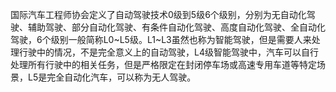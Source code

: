 国际汽车工程师协会定义了自动驾驶技术0级到5级6个级别，分别为无自动化驾驶、辅助驾驶、部分自动化驾驶、有条件自动化驾驶、高度自动化驾驶、全自动化驾驶，6个级别一般简称L0~L5级。L1~L3虽然也称为智能驾驶，但是需要人来处理行驶中的情况，不是完全意义上的自动驾驶，L4级智能驾驶中，汽车可以自行处理所有行驶中的相关任务，但是严格限定在封闭停车场或高速专用车道等特定场景，L5是完全自动化汽车，可以称为无人驾驶。